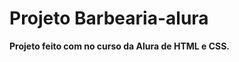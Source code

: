 <h1>Projeto Barbearia-alura</h1>

<p><strong>Projeto feito com no curso da Alura de HTML e CSS.<strong></p>
